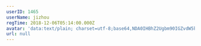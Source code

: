 ```yaml
---
userID: 1465
userName: jizhou
regTime: 2018-12-06T05:14:00.000Z
avatar: 'data:text/plain; charset=utf-8;base64,NDA0IHBhZ2Ugbm90IGZvdW5kCg=='
url: null
---
```



